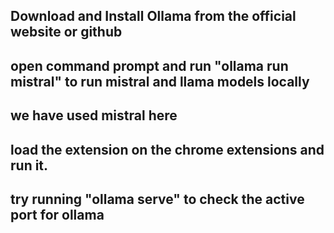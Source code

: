 ## Download and Install Ollama from the official website or github
## open command prompt and run "ollama run mistral" to run mistral and llama models locally
## we have used mistral here
## load the extension on the chrome extensions and run it.
## try running "ollama serve" to check the active port for ollama 

